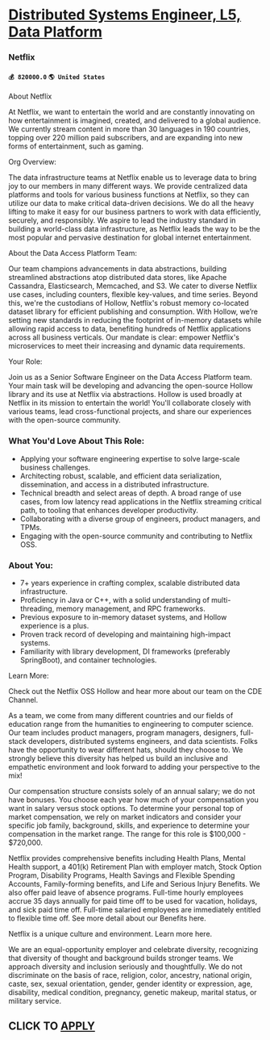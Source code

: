 # [Distributed Systems Engineer, L5, Data Platform](https://www.remotewlb.com/apply/distributed-systems-engineer-l5-data-platform-39242)  
### Netflix  
#### `💰 820000.0` `🌎 United States`  

About Netflix

At Netflix, we want to entertain the world and are constantly innovating on how entertainment is imagined, created, and delivered to a global audience. We currently stream content in more than 30 languages in 190 countries, topping over 220 million paid subscribers, and are expanding into new forms of entertainment, such as gaming.

Org Overview:

The data infrastructure teams at Netflix enable us to leverage data to bring joy to our members in many different ways. We provide centralized data platforms and tools for various business functions at Netflix, so they can utilize our data to make critical data-driven decisions. We do all the heavy lifting to make it easy for our business partners to work with data efficiently, securely, and responsibly. We aspire to lead the industry standard in building a world-class data infrastructure, as Netflix leads the way to be the most popular and pervasive destination for global internet entertainment.

About the Data Access Platform Team:

Our team champions advancements in data abstractions, building streamlined abstractions atop distributed data stores, like Apache Cassandra, Elasticsearch, Memcached, and S3. We cater to diverse Netflix use cases, including counters, flexible key-values, and time series. Beyond this, we're the custodians of Hollow, Netflix's robust memory co-located dataset library for efficient publishing and consumption. With Hollow, we’re setting new standards in reducing the footprint of in-memory datasets while allowing rapid access to data, benefiting hundreds of Netflix applications across all business verticals. Our mandate is clear: empower Netflix's microservices to meet their increasing and dynamic data requirements.

Your Role:

Join us as a Senior Software Engineer on the Data Access Platform team. Your main task will be developing and advancing the open-source Hollow library and its use at Netflix via abstractions. Hollow is used broadly at Netflix in its mission to entertain the world! You'll collaborate closely with various teams, lead cross-functional projects, and share our experiences with the open-source community.

### What You'd Love About This Role:

  * Applying your software engineering expertise to solve large-scale business challenges.
  * Architecting robust, scalable, and efficient data serialization, dissemination, and access in a distributed infrastructure.
  * Technical breadth and select areas of depth. A broad range of use cases, from low latency read applications in the Netflix streaming critical path, to tooling that enhances developer productivity.
  * Collaborating with a diverse group of engineers, product managers, and TPMs.
  * Engaging with the open-source community and contributing to Netflix OSS.

### About You:

  * 7+ years experience in crafting complex, scalable distributed data infrastructure.
  * Proficiency in Java or C++, with a solid understanding of multi-threading, memory management, and RPC frameworks.
  * Previous exposure to in-memory dataset systems, and Hollow experience is a plus.
  * Proven track record of developing and maintaining high-impact systems.
  * Familiarity with library development, DI frameworks (preferably SpringBoot), and container technologies.

Learn More:

Check out the Netflix OSS Hollow and hear more about our team on the CDE Channel.

As a team, we come from many different countries and our fields of education range from the humanities to engineering to computer science. Our team includes product managers, program managers, designers, full-stack developers, distributed systems engineers, and data scientists. Folks have the opportunity to wear different hats, should they choose to. We strongly believe this diversity has helped us build an inclusive and empathetic environment and look forward to adding your perspective to the mix!

Our compensation structure consists solely of an annual salary; we do not have bonuses. You choose each year how much of your compensation you want in salary versus stock options. To determine your personal top of market compensation, we rely on market indicators and consider your specific job family, background, skills, and experience to determine your compensation in the market range. The range for this role is $100,000 - $720,000.

Netflix provides comprehensive benefits including Health Plans, Mental Health support, a 401(k) Retirement Plan with employer match, Stock Option Program, Disability Programs, Health Savings and Flexible Spending Accounts, Family-forming benefits, and Life and Serious Injury Benefits. We also offer paid leave of absence programs. Full-time hourly employees accrue 35 days annually for paid time off to be used for vacation, holidays, and sick paid time off. Full-time salaried employees are immediately entitled to flexible time off. See more detail about our Benefits here.

Netflix is a unique culture and environment. Learn more here.

We are an equal-opportunity employer and celebrate diversity, recognizing that diversity of thought and background builds stronger teams. We approach diversity and inclusion seriously and thoughtfully. We do not discriminate on the basis of race, religion, color, ancestry, national origin, caste, sex, sexual orientation, gender, gender identity or expression, age, disability, medical condition, pregnancy, genetic makeup, marital status, or military service.

  
## CLICK TO [APPLY](https://www.remotewlb.com/apply/distributed-systems-engineer-l5-data-platform-39242)

